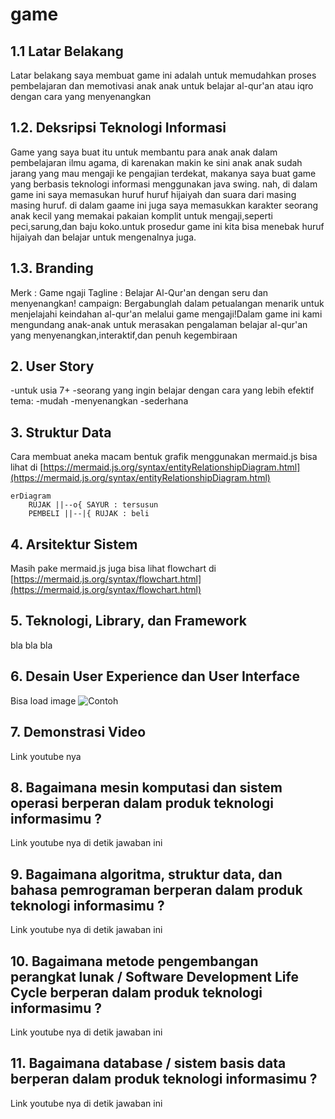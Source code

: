 # game

## 1.1 Latar Belakang
Latar belakang saya membuat game ini adalah untuk memudahkan proses pembelajaran dan memotivasi anak anak untuk belajar al-qur'an atau iqro dengan cara yang menyenangkan

## 1.2. Deksripsi Teknologi Informasi
Game yang saya buat itu untuk membantu para anak anak dalam pembelajaran ilmu agama, di karenakan makin ke sini anak anak sudah jarang yang mau mengaji ke pengajian terdekat, makanya saya buat game yang berbasis teknologi informasi menggunakan java swing. nah, di dalam game ini saya memasukan huruf huruf hijaiyah dan suara dari masing masing huruf. di dalam gaame ini juga saya memasukkan karakter seorang anak kecil yang memakai pakaian komplit untuk mengaji,seperti peci,sarung,dan baju koko.untuk prosedur game ini kita bisa menebak huruf hijaiyah dan belajar untuk mengenalnya juga.

## 1.3. Branding
Merk : Game ngaji
Tagline : Belajar Al-Qur'an dengan seru dan menyenangkan!
campaign: Bergabunglah dalam petualangan menarik untuk menjelajahi keindahan al-qur'an melalui game mengaji!Dalam game ini kami mengundang anak-anak untuk merasakan pengalaman belajar al-qur'an yang menyenangkan,interaktif,dan penuh kegembiraan


## 2. User Story
-untuk usia 7+
-seorang yang ingin belajar dengan cara yang lebih efektif
tema:
-mudah
-menyenangkan
-sederhana

## 3. Struktur Data

Cara membuat aneka macam bentuk grafik menggunakan mermaid.js bisa lihat di [https://mermaid.js.org/syntax/entityRelationshipDiagram.html](https://mermaid.js.org/syntax/entityRelationshipDiagram.html) 

```mermaid
erDiagram
    RUJAK ||--o{ SAYUR : tersusun
    PEMBELI ||--|{ RUJAK : beli
```

## 4. Arsitektur Sistem

Masih pake mermaid.js juga bisa lihat flowchart di [https://mermaid.js.org/syntax/flowchart.html](https://mermaid.js.org/syntax/flowchart.html)

## 5. Teknologi, Library, dan Framework

bla bla bla

## 6. Desain User Experience dan User Interface

Bisa load image 
![Contoh](https://fastly.picsum.photos/id/318/536/354.jpg?hmac=Ixy-wle80nudIR_cmnF1iY2y6rMUH7_9sk-BP1fTpM8)

## 7. Demonstrasi Video

Link youtube nya

## 8. Bagaimana mesin komputasi dan sistem operasi berperan dalam produk teknologi informasimu ?

Link youtube nya di detik jawaban ini

## 9. Bagaimana algoritma, struktur data, dan bahasa pemrograman berperan dalam produk teknologi informasimu ?

Link youtube nya di detik jawaban ini

## 10. Bagaimana metode pengembangan perangkat lunak / Software Development Life Cycle berperan dalam produk teknologi informasimu ?

Link youtube nya di detik jawaban ini

## 11. Bagaimana database / sistem basis data berperan dalam produk teknologi informasimu ?

Link youtube nya di detik jawaban ini
